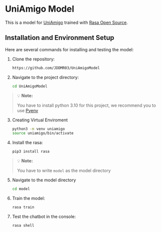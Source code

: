 # UniAmigo Model

This is a model for [UniAmigo](https://github.com/JDDMR03/UniAmigo) trained with [Rasa Open Source](https://github.com/RasaHQ/rasa).

## Installation and Environment Setup

Here are several commands for installing and testing the model:

1. Clone the repository:
    ```bash
    https://github.com/JDDMR03/UniAmigoModel
    ```

2. Navigate to the project directory:
    ```bash
    cd UniAmigoModel
    ```

> 💡 **Note:**
> 
> You have to install python 3.10 for this project, we recommend you to use [Pyenv](https://github.com/pyenv/pyenv)

3. Creating Virtual Enviroment
    ```bash
    python3 -m venv uniamigo
    source uniamigo/bin/activate
    ```

4. Install the rasa:
    ```bash
    pip3 install rasa
    ```

> 💡 **Note:**
> 
> You have to write `model` as the model directory

5. Navigate to the model directory
    ```bash
    cd model

5. Train the model:
    ```bash
    rasa train
    ```

6. Test the chatbot in the console:
    ```bash
    rasa shell
    ```

